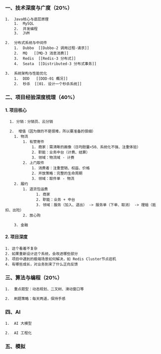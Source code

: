  
###  一、技术深度与广度（20%）
   
	1.  Java核心与底层原理
		1.  MySQL  
		2.  并发编程  
		3.  JVM
		   
	2.  分布式系统与中间件
		1.  Dubbo  [[Dubbo-2 调用过程-请求]]
		2.  MQ   [[MQ-3 消息消费]]
		3.  Redis  [[Redis-3 分布式]]
		4.  Seata  [[Distributed-3 分布式事务]]
		   
	3.  系统架构与性能优化
		1.  DDD   [[DDD-01 概况]]
		2.  秒杀  [[01. 设计一个秒杀系统]]


### 二、项目经验深度梳理（40%）

#### 1. 项目核心

	  1. 分销：分销员、云分销
	     
	  2.  增值（因为做的不是很难，所以要准备的很细）
		1. 物流
			1. 有赞寄件
				1. 商家：需清晰的画像（日均胆量<50、系统化不强、注重体验）
				2. 职能：业务中台（计费、结算）
				3. 领域：物流域 - 计费
			2. 上门取件
				1. 消费者：注重营销、权益、价格
				2. 开放策略：完整的生命周期
				3. 领域：取件单 - 物流
		2. 履约
			1. 退货包运费
				  1. 商家
				  2. 职能：业务 + 中台
				  3. 领域：服务（加入、退出） -> 服务单（下单、取消） -> 理赔（抵扣、出险）
			2. 放心购
			    
		3. 金融
		

####  2. 项目深度

	1. 这个看着不复杂
	2. 如果重新设计这个系统，会改进哪些部分
	3. 项目中遇到的极端场景如何解决，如 Redis Cluster节点宕机
	4. 有哪些成长，对业务到来了什么正向反馈


### 三、算法与编程（20%）

	1.  重点题型：动态规划、二叉树、滑动窗口等
	   
	2.  刷题策略：每天两道，保持手感


### 四、AI

	1.  AI 大模型
	   
	2.  AI 工程化


### 五、模拟

